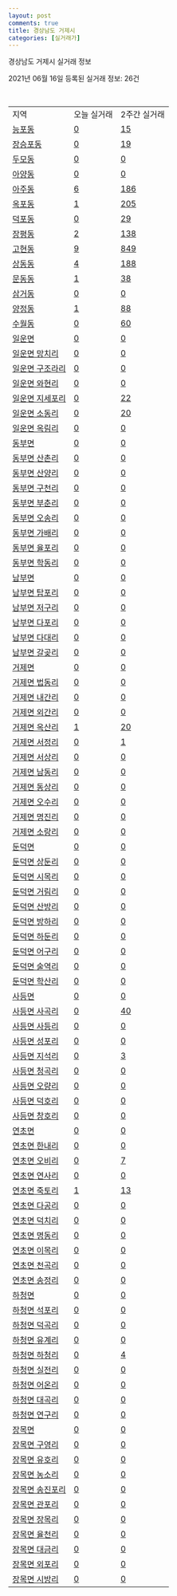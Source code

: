 ```yaml
---
layout: post
comments: true
title: 경상남도 거제시
categories: [실거래가]
---
```


경상남도 거제시 실거래 정보

2021년 06월 16일 등록된 실거래 정보: 26건

<script type="text/javascript">
  google.charts.load('current', {'packages':['corechart']});
  google.charts.setOnLoadCallback(drawChart);

  function drawChart() {
    var data = google.visualization.arrayToDataTable([['거래일', '매매', '전월세', '전매'], ['2021-04', 296, 207, 37], ['2021-05', 410, 201, 478], ['2021-06', 82, 46, 57], ['2021-03', 33, 68, 1], ['2021-02', 0, 29, 0]]);

    var options = {
      title: '최근 유형별 거래량 추이',
      legend: { position: 'bottom' }
    };

    var chart = new google.visualization.LineChart(document.getElementById('columnchart_material'));
    chart.draw(data, (options));
  }
</script>

<div id="columnchart_material" style="width: 450px; margin-left: -35px"></div>
<br>
<table class="sortable">
  <tr>
    <td>지역</td>
    <td>오늘 실거래</td>
    <td>2주간 실거래</td>
  </tr>

  
  <tr class="item">
    <td><a href="4831010100.html">능포동</a></td>
    <td><a href="4831010100.html">0</a></td>
    <td><a href="4831010100.html">15</a></td>
  </tr>
    

  <tr class="item">
    <td><a href="4831010200.html">장승포동</a></td>
    <td><a href="4831010200.html">0</a></td>
    <td><a href="4831010200.html">19</a></td>
  </tr>
    

  <tr class="item">
    <td><a href="4831010300.html">두모동</a></td>
    <td><a href="4831010300.html">0</a></td>
    <td><a href="4831010300.html">0</a></td>
  </tr>
    

  <tr class="item">
    <td><a href="4831010400.html">아양동</a></td>
    <td><a href="4831010400.html">0</a></td>
    <td><a href="4831010400.html">0</a></td>
  </tr>
    

  <tr class="item">
    <td><a href="4831010500.html">아주동</a></td>
    <td><a href="4831010500.html">6</a></td>
    <td><a href="4831010500.html">186</a></td>
  </tr>
    

  <tr class="item">
    <td><a href="4831010600.html">옥포동</a></td>
    <td><a href="4831010600.html">1</a></td>
    <td><a href="4831010600.html">205</a></td>
  </tr>
    

  <tr class="item">
    <td><a href="4831010700.html">덕포동</a></td>
    <td><a href="4831010700.html">0</a></td>
    <td><a href="4831010700.html">29</a></td>
  </tr>
    

  <tr class="item">
    <td><a href="4831010800.html">장평동</a></td>
    <td><a href="4831010800.html">2</a></td>
    <td><a href="4831010800.html">138</a></td>
  </tr>
    

  <tr class="item">
    <td><a href="4831010900.html">고현동</a></td>
    <td><a href="4831010900.html">9</a></td>
    <td><a href="4831010900.html">849</a></td>
  </tr>
    

  <tr class="item">
    <td><a href="4831011000.html">상동동</a></td>
    <td><a href="4831011000.html">4</a></td>
    <td><a href="4831011000.html">188</a></td>
  </tr>
    

  <tr class="item">
    <td><a href="4831011100.html">문동동</a></td>
    <td><a href="4831011100.html">1</a></td>
    <td><a href="4831011100.html">38</a></td>
  </tr>
    

  <tr class="item">
    <td><a href="4831011200.html">삼거동</a></td>
    <td><a href="4831011200.html">0</a></td>
    <td><a href="4831011200.html">0</a></td>
  </tr>
    

  <tr class="item">
    <td><a href="4831011300.html">양정동</a></td>
    <td><a href="4831011300.html">1</a></td>
    <td><a href="4831011300.html">88</a></td>
  </tr>
    

  <tr class="item">
    <td><a href="4831011400.html">수월동</a></td>
    <td><a href="4831011400.html">0</a></td>
    <td><a href="4831011400.html">60</a></td>
  </tr>
    

  <tr class="item">
    <td><a href="4831031000.html">일운면</a></td>
    <td><a href="4831031000.html">0</a></td>
    <td><a href="4831031000.html">0</a></td>
  </tr>
    

  <tr class="item">
    <td><a href="4831031021.html">일운면 망치리</a></td>
    <td><a href="4831031021.html">0</a></td>
    <td><a href="4831031021.html">0</a></td>
  </tr>
    

  <tr class="item">
    <td><a href="4831031022.html">일운면 구조라리</a></td>
    <td><a href="4831031022.html">0</a></td>
    <td><a href="4831031022.html">0</a></td>
  </tr>
    

  <tr class="item">
    <td><a href="4831031023.html">일운면 와현리</a></td>
    <td><a href="4831031023.html">0</a></td>
    <td><a href="4831031023.html">0</a></td>
  </tr>
    

  <tr class="item">
    <td><a href="4831031024.html">일운면 지세포리</a></td>
    <td><a href="4831031024.html">0</a></td>
    <td><a href="4831031024.html">22</a></td>
  </tr>
    

  <tr class="item">
    <td><a href="4831031025.html">일운면 소동리</a></td>
    <td><a href="4831031025.html">0</a></td>
    <td><a href="4831031025.html">20</a></td>
  </tr>
    

  <tr class="item">
    <td><a href="4831031026.html">일운면 옥림리</a></td>
    <td><a href="4831031026.html">0</a></td>
    <td><a href="4831031026.html">0</a></td>
  </tr>
    

  <tr class="item">
    <td><a href="4831032000.html">동부면</a></td>
    <td><a href="4831032000.html">0</a></td>
    <td><a href="4831032000.html">0</a></td>
  </tr>
    

  <tr class="item">
    <td><a href="4831032021.html">동부면 산촌리</a></td>
    <td><a href="4831032021.html">0</a></td>
    <td><a href="4831032021.html">0</a></td>
  </tr>
    

  <tr class="item">
    <td><a href="4831032022.html">동부면 산양리</a></td>
    <td><a href="4831032022.html">0</a></td>
    <td><a href="4831032022.html">0</a></td>
  </tr>
    

  <tr class="item">
    <td><a href="4831032023.html">동부면 구천리</a></td>
    <td><a href="4831032023.html">0</a></td>
    <td><a href="4831032023.html">0</a></td>
  </tr>
    

  <tr class="item">
    <td><a href="4831032024.html">동부면 부춘리</a></td>
    <td><a href="4831032024.html">0</a></td>
    <td><a href="4831032024.html">0</a></td>
  </tr>
    

  <tr class="item">
    <td><a href="4831032025.html">동부면 오송리</a></td>
    <td><a href="4831032025.html">0</a></td>
    <td><a href="4831032025.html">0</a></td>
  </tr>
    

  <tr class="item">
    <td><a href="4831032026.html">동부면 가배리</a></td>
    <td><a href="4831032026.html">0</a></td>
    <td><a href="4831032026.html">0</a></td>
  </tr>
    

  <tr class="item">
    <td><a href="4831032027.html">동부면 율포리</a></td>
    <td><a href="4831032027.html">0</a></td>
    <td><a href="4831032027.html">0</a></td>
  </tr>
    

  <tr class="item">
    <td><a href="4831032028.html">동부면 학동리</a></td>
    <td><a href="4831032028.html">0</a></td>
    <td><a href="4831032028.html">0</a></td>
  </tr>
    

  <tr class="item">
    <td><a href="4831033000.html">남부면</a></td>
    <td><a href="4831033000.html">0</a></td>
    <td><a href="4831033000.html">0</a></td>
  </tr>
    

  <tr class="item">
    <td><a href="4831033021.html">남부면 탑포리</a></td>
    <td><a href="4831033021.html">0</a></td>
    <td><a href="4831033021.html">0</a></td>
  </tr>
    

  <tr class="item">
    <td><a href="4831033022.html">남부면 저구리</a></td>
    <td><a href="4831033022.html">0</a></td>
    <td><a href="4831033022.html">0</a></td>
  </tr>
    

  <tr class="item">
    <td><a href="4831033023.html">남부면 다포리</a></td>
    <td><a href="4831033023.html">0</a></td>
    <td><a href="4831033023.html">0</a></td>
  </tr>
    

  <tr class="item">
    <td><a href="4831033024.html">남부면 다대리</a></td>
    <td><a href="4831033024.html">0</a></td>
    <td><a href="4831033024.html">0</a></td>
  </tr>
    

  <tr class="item">
    <td><a href="4831033025.html">남부면 갈곶리</a></td>
    <td><a href="4831033025.html">0</a></td>
    <td><a href="4831033025.html">0</a></td>
  </tr>
    

  <tr class="item">
    <td><a href="4831034000.html">거제면</a></td>
    <td><a href="4831034000.html">0</a></td>
    <td><a href="4831034000.html">0</a></td>
  </tr>
    

  <tr class="item">
    <td><a href="4831034021.html">거제면 법동리</a></td>
    <td><a href="4831034021.html">0</a></td>
    <td><a href="4831034021.html">0</a></td>
  </tr>
    

  <tr class="item">
    <td><a href="4831034023.html">거제면 내간리</a></td>
    <td><a href="4831034023.html">0</a></td>
    <td><a href="4831034023.html">0</a></td>
  </tr>
    

  <tr class="item">
    <td><a href="4831034024.html">거제면 외간리</a></td>
    <td><a href="4831034024.html">0</a></td>
    <td><a href="4831034024.html">0</a></td>
  </tr>
    

  <tr class="item">
    <td><a href="4831034025.html">거제면 옥산리</a></td>
    <td><a href="4831034025.html">1</a></td>
    <td><a href="4831034025.html">20</a></td>
  </tr>
    

  <tr class="item">
    <td><a href="4831034026.html">거제면 서정리</a></td>
    <td><a href="4831034026.html">0</a></td>
    <td><a href="4831034026.html">1</a></td>
  </tr>
    

  <tr class="item">
    <td><a href="4831034027.html">거제면 서상리</a></td>
    <td><a href="4831034027.html">0</a></td>
    <td><a href="4831034027.html">0</a></td>
  </tr>
    

  <tr class="item">
    <td><a href="4831034028.html">거제면 남동리</a></td>
    <td><a href="4831034028.html">0</a></td>
    <td><a href="4831034028.html">0</a></td>
  </tr>
    

  <tr class="item">
    <td><a href="4831034029.html">거제면 동상리</a></td>
    <td><a href="4831034029.html">0</a></td>
    <td><a href="4831034029.html">0</a></td>
  </tr>
    

  <tr class="item">
    <td><a href="4831034030.html">거제면 오수리</a></td>
    <td><a href="4831034030.html">0</a></td>
    <td><a href="4831034030.html">0</a></td>
  </tr>
    

  <tr class="item">
    <td><a href="4831034031.html">거제면 명진리</a></td>
    <td><a href="4831034031.html">0</a></td>
    <td><a href="4831034031.html">0</a></td>
  </tr>
    

  <tr class="item">
    <td><a href="4831034032.html">거제면 소랑리</a></td>
    <td><a href="4831034032.html">0</a></td>
    <td><a href="4831034032.html">0</a></td>
  </tr>
    

  <tr class="item">
    <td><a href="4831035000.html">둔덕면</a></td>
    <td><a href="4831035000.html">0</a></td>
    <td><a href="4831035000.html">0</a></td>
  </tr>
    

  <tr class="item">
    <td><a href="4831035021.html">둔덕면 상둔리</a></td>
    <td><a href="4831035021.html">0</a></td>
    <td><a href="4831035021.html">0</a></td>
  </tr>
    

  <tr class="item">
    <td><a href="4831035022.html">둔덕면 시목리</a></td>
    <td><a href="4831035022.html">0</a></td>
    <td><a href="4831035022.html">0</a></td>
  </tr>
    

  <tr class="item">
    <td><a href="4831035023.html">둔덕면 거림리</a></td>
    <td><a href="4831035023.html">0</a></td>
    <td><a href="4831035023.html">0</a></td>
  </tr>
    

  <tr class="item">
    <td><a href="4831035024.html">둔덕면 산방리</a></td>
    <td><a href="4831035024.html">0</a></td>
    <td><a href="4831035024.html">0</a></td>
  </tr>
    

  <tr class="item">
    <td><a href="4831035025.html">둔덕면 방하리</a></td>
    <td><a href="4831035025.html">0</a></td>
    <td><a href="4831035025.html">0</a></td>
  </tr>
    

  <tr class="item">
    <td><a href="4831035026.html">둔덕면 하둔리</a></td>
    <td><a href="4831035026.html">0</a></td>
    <td><a href="4831035026.html">0</a></td>
  </tr>
    

  <tr class="item">
    <td><a href="4831035027.html">둔덕면 어구리</a></td>
    <td><a href="4831035027.html">0</a></td>
    <td><a href="4831035027.html">0</a></td>
  </tr>
    

  <tr class="item">
    <td><a href="4831035028.html">둔덕면 술역리</a></td>
    <td><a href="4831035028.html">0</a></td>
    <td><a href="4831035028.html">0</a></td>
  </tr>
    

  <tr class="item">
    <td><a href="4831035029.html">둔덕면 학산리</a></td>
    <td><a href="4831035029.html">0</a></td>
    <td><a href="4831035029.html">0</a></td>
  </tr>
    

  <tr class="item">
    <td><a href="4831036000.html">사등면</a></td>
    <td><a href="4831036000.html">0</a></td>
    <td><a href="4831036000.html">0</a></td>
  </tr>
    

  <tr class="item">
    <td><a href="4831036021.html">사등면 사곡리</a></td>
    <td><a href="4831036021.html">0</a></td>
    <td><a href="4831036021.html">40</a></td>
  </tr>
    

  <tr class="item">
    <td><a href="4831036022.html">사등면 사등리</a></td>
    <td><a href="4831036022.html">0</a></td>
    <td><a href="4831036022.html">0</a></td>
  </tr>
    

  <tr class="item">
    <td><a href="4831036023.html">사등면 성포리</a></td>
    <td><a href="4831036023.html">0</a></td>
    <td><a href="4831036023.html">0</a></td>
  </tr>
    

  <tr class="item">
    <td><a href="4831036024.html">사등면 지석리</a></td>
    <td><a href="4831036024.html">0</a></td>
    <td><a href="4831036024.html">3</a></td>
  </tr>
    

  <tr class="item">
    <td><a href="4831036025.html">사등면 청곡리</a></td>
    <td><a href="4831036025.html">0</a></td>
    <td><a href="4831036025.html">0</a></td>
  </tr>
    

  <tr class="item">
    <td><a href="4831036026.html">사등면 오량리</a></td>
    <td><a href="4831036026.html">0</a></td>
    <td><a href="4831036026.html">0</a></td>
  </tr>
    

  <tr class="item">
    <td><a href="4831036027.html">사등면 덕호리</a></td>
    <td><a href="4831036027.html">0</a></td>
    <td><a href="4831036027.html">0</a></td>
  </tr>
    

  <tr class="item">
    <td><a href="4831036028.html">사등면 창호리</a></td>
    <td><a href="4831036028.html">0</a></td>
    <td><a href="4831036028.html">0</a></td>
  </tr>
    

  <tr class="item">
    <td><a href="4831037000.html">연초면</a></td>
    <td><a href="4831037000.html">0</a></td>
    <td><a href="4831037000.html">0</a></td>
  </tr>
    

  <tr class="item">
    <td><a href="4831037021.html">연초면 한내리</a></td>
    <td><a href="4831037021.html">0</a></td>
    <td><a href="4831037021.html">0</a></td>
  </tr>
    

  <tr class="item">
    <td><a href="4831037022.html">연초면 오비리</a></td>
    <td><a href="4831037022.html">0</a></td>
    <td><a href="4831037022.html">7</a></td>
  </tr>
    

  <tr class="item">
    <td><a href="4831037023.html">연초면 연사리</a></td>
    <td><a href="4831037023.html">0</a></td>
    <td><a href="4831037023.html">0</a></td>
  </tr>
    

  <tr class="item">
    <td><a href="4831037024.html">연초면 죽토리</a></td>
    <td><a href="4831037024.html">1</a></td>
    <td><a href="4831037024.html">13</a></td>
  </tr>
    

  <tr class="item">
    <td><a href="4831037025.html">연초면 다공리</a></td>
    <td><a href="4831037025.html">0</a></td>
    <td><a href="4831037025.html">0</a></td>
  </tr>
    

  <tr class="item">
    <td><a href="4831037026.html">연초면 덕치리</a></td>
    <td><a href="4831037026.html">0</a></td>
    <td><a href="4831037026.html">0</a></td>
  </tr>
    

  <tr class="item">
    <td><a href="4831037027.html">연초면 명동리</a></td>
    <td><a href="4831037027.html">0</a></td>
    <td><a href="4831037027.html">0</a></td>
  </tr>
    

  <tr class="item">
    <td><a href="4831037028.html">연초면 이목리</a></td>
    <td><a href="4831037028.html">0</a></td>
    <td><a href="4831037028.html">0</a></td>
  </tr>
    

  <tr class="item">
    <td><a href="4831037029.html">연초면 천곡리</a></td>
    <td><a href="4831037029.html">0</a></td>
    <td><a href="4831037029.html">0</a></td>
  </tr>
    

  <tr class="item">
    <td><a href="4831037030.html">연초면 송정리</a></td>
    <td><a href="4831037030.html">0</a></td>
    <td><a href="4831037030.html">0</a></td>
  </tr>
    

  <tr class="item">
    <td><a href="4831038000.html">하청면</a></td>
    <td><a href="4831038000.html">0</a></td>
    <td><a href="4831038000.html">0</a></td>
  </tr>
    

  <tr class="item">
    <td><a href="4831038021.html">하청면 석포리</a></td>
    <td><a href="4831038021.html">0</a></td>
    <td><a href="4831038021.html">0</a></td>
  </tr>
    

  <tr class="item">
    <td><a href="4831038022.html">하청면 덕곡리</a></td>
    <td><a href="4831038022.html">0</a></td>
    <td><a href="4831038022.html">0</a></td>
  </tr>
    

  <tr class="item">
    <td><a href="4831038023.html">하청면 유계리</a></td>
    <td><a href="4831038023.html">0</a></td>
    <td><a href="4831038023.html">0</a></td>
  </tr>
    

  <tr class="item">
    <td><a href="4831038024.html">하청면 하청리</a></td>
    <td><a href="4831038024.html">0</a></td>
    <td><a href="4831038024.html">4</a></td>
  </tr>
    

  <tr class="item">
    <td><a href="4831038025.html">하청면 실전리</a></td>
    <td><a href="4831038025.html">0</a></td>
    <td><a href="4831038025.html">0</a></td>
  </tr>
    

  <tr class="item">
    <td><a href="4831038026.html">하청면 어온리</a></td>
    <td><a href="4831038026.html">0</a></td>
    <td><a href="4831038026.html">0</a></td>
  </tr>
    

  <tr class="item">
    <td><a href="4831038027.html">하청면 대곡리</a></td>
    <td><a href="4831038027.html">0</a></td>
    <td><a href="4831038027.html">0</a></td>
  </tr>
    

  <tr class="item">
    <td><a href="4831038028.html">하청면 연구리</a></td>
    <td><a href="4831038028.html">0</a></td>
    <td><a href="4831038028.html">0</a></td>
  </tr>
    

  <tr class="item">
    <td><a href="4831039000.html">장목면</a></td>
    <td><a href="4831039000.html">0</a></td>
    <td><a href="4831039000.html">0</a></td>
  </tr>
    

  <tr class="item">
    <td><a href="4831039021.html">장목면 구영리</a></td>
    <td><a href="4831039021.html">0</a></td>
    <td><a href="4831039021.html">0</a></td>
  </tr>
    

  <tr class="item">
    <td><a href="4831039022.html">장목면 유호리</a></td>
    <td><a href="4831039022.html">0</a></td>
    <td><a href="4831039022.html">0</a></td>
  </tr>
    

  <tr class="item">
    <td><a href="4831039023.html">장목면 농소리</a></td>
    <td><a href="4831039023.html">0</a></td>
    <td><a href="4831039023.html">0</a></td>
  </tr>
    

  <tr class="item">
    <td><a href="4831039024.html">장목면 송진포리</a></td>
    <td><a href="4831039024.html">0</a></td>
    <td><a href="4831039024.html">0</a></td>
  </tr>
    

  <tr class="item">
    <td><a href="4831039025.html">장목면 관포리</a></td>
    <td><a href="4831039025.html">0</a></td>
    <td><a href="4831039025.html">0</a></td>
  </tr>
    

  <tr class="item">
    <td><a href="4831039026.html">장목면 장목리</a></td>
    <td><a href="4831039026.html">0</a></td>
    <td><a href="4831039026.html">0</a></td>
  </tr>
    

  <tr class="item">
    <td><a href="4831039027.html">장목면 율천리</a></td>
    <td><a href="4831039027.html">0</a></td>
    <td><a href="4831039027.html">0</a></td>
  </tr>
    

  <tr class="item">
    <td><a href="4831039028.html">장목면 대금리</a></td>
    <td><a href="4831039028.html">0</a></td>
    <td><a href="4831039028.html">0</a></td>
  </tr>
    

  <tr class="item">
    <td><a href="4831039029.html">장목면 외포리</a></td>
    <td><a href="4831039029.html">0</a></td>
    <td><a href="4831039029.html">0</a></td>
  </tr>
    

  <tr class="item">
    <td><a href="4831039030.html">장목면 시방리</a></td>
    <td><a href="4831039030.html">0</a></td>
    <td><a href="4831039030.html">0</a></td>
  </tr>
    


</table>


    